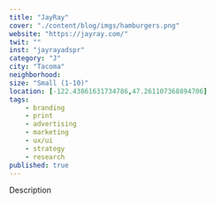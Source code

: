 ```yaml
---
title: "JayRay"
cover: "./content/blog/imgs/hamburgers.png"
website: "https://jayray.com/"
twit: ""
inst: "jayrayadspr"
category: "J"
city: "Tacoma"
neighborhood:
size: "Small (1-10)"
location: [-122.43861631734786,47.261107368894706]
tags:
    - branding
    - print
    - advertising
    - marketing
    - ux/ui
    - strategy
    - research
published: true
---
```


Description
